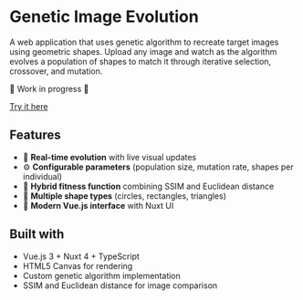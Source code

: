 # Genetic Image Evolution

A web application that uses genetic algorithm to recreate target images using geometric shapes. Upload any image and watch as the algorithm evolves a population of shapes to match it through iterative selection, crossover, and mutation.

:construction: Work in progress :construction:

[Try it here](https://genetic.nuxt.dev/)

## Features

- 🔄 **Real-time evolution** with live visual updates
- ⚙️ **Configurable parameters** (population size, mutation rate, shapes per individual)
- 🧬 **Hybrid fitness function** combining SSIM and Euclidean distance
- 🔺 **Multiple shape types** (circles, rectangles, triangles)
- 🎨 **Modern Vue.js interface** with Nuxt UI

## Built with

- Vue.js 3 + Nuxt 4 + TypeScript
- HTML5 Canvas for rendering
- Custom genetic algorithm implementation
- SSIM and Euclidean distance for image comparison

